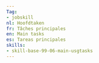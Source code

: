 ```yaml
---
Tag: 
- jobskill
nl: Hoofdtaken
fr: Tâches principales
en: Main tasks
es: Tareas principales
skills:
- skill-base-99-06-main-usgtasks
---
```

